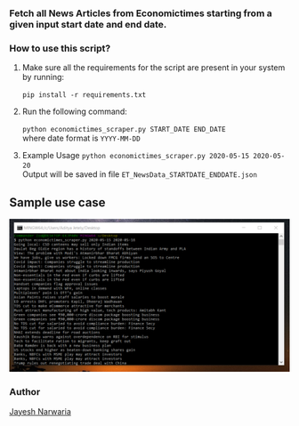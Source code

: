 
### Fetch all News Articles from Economictimes starting from a given input start date and end date.

### How to use this script?

1. Make sure all the requirements for the script are present in your system by running:

    `pip install -r requirements.txt`

2. Run the following command:

    `python economictimes_scraper.py START_DATE END_DATE`  
    where date format is `YYYY-MM-DD`

3. Example Usage
`python economictimes_scraper.py 2020-05-15 2020-05-20`  
Output will be saved in file `ET_NewsData_STARTDATE_ENDDATE.json`

## Sample use case

<p align = "center">
    <img src='sample.PNG' alt ='sample'>
</p>    

### Author

[Jayesh Narwaria](https://github.com/jaynarw)
